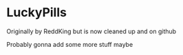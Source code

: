 # LuckyPills
Originally by ReddKing but is now cleaned up and on github

Probably gonna add some more stuff maybe
